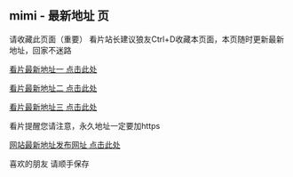  <div data-target="readme-toc.content" class="Box-body px-5 pb-5">
<article class="markdown-body entry-content container-lg" itemprop="text"><h1 tabindex="-1" dir="auto">
<a id="user-content-mimi---最新地址-页" class="anchor" aria-hidden="true" tabindex="-1" href="#mimi---最新地址-页">
</a>mimi - 最新地址 页</h1>
<p dir="auto">请收藏此页面（重要）
看片站长建议狼友Ctrl+D收藏本页面，本页随时更新最新地址，回家不迷路</p>
<p dir="auto"><a href="https://www.mimipub.com/" rel="nofollow">看片最新地址一 点击此处</a></p>
<p dir="auto"><a href="https://www.mimiporn.com/" rel="nofollow">看片最新地址二 点击此处</a></p>
<p dir="auto"><a href="https://www.b5257afcd-c69a68eda5bbe-0556674ce0.online/" rel="nofollow">看片最新地址三 点击此处</a></p>
<p dir="auto">看片提醒您请注意，永久地址一定要加https</p>
<p dir="auto"><a href="https://www.mimipub.site/" rel="nofollow">网站最新地址发布网址 点击此处</a></p>
<p dir="auto">喜欢的朋友 请顺手保存</p>
</article>
</div>
 </div>
